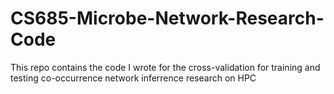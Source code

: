 # CS685-Microbe-Network-Research-Code
This repo contains the code I wrote for the cross-validation for training and testing co-occurrence network inferrence research on HPC
